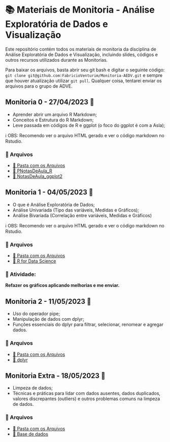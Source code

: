 # 📚 Materiais de Monitoria - Análise Exploratória de Dados e Visualização

Este repositório contém todos os materiais de monitoria da disciplina de Análise Exploratória de Dados e Visualização, incluindo slides, códigos e outros recursos utilizados durante as Monitorias.

Para baixar os arquivos, basta abrir seu git bash e digitar o seguinte código: `git clone git@github.com:FabricioVenturim/Monitoria-AEDV.git` e sempre que houver atualização utilizar `git pull`. Qualquer coisa, tentarei enviar os arquivos para o grupo de ADVE.

## Monitoria 0 - 27/04/2023 📅

- Aprender abrir um arquivo R Markdown;
- Conceitos e Estrutura do R Markdown;
- Leve passada em códigos de R e ggplot (o foco do ggplot é com a Asla);

ℹ️ OBS: Recomendo ver o arquivo HTML gerado e ver o código markdown no Rstudio.

### 📂 Arquivos

- [📁 Pasta com os Arquivos](https://github.com/FabricioVenturim/Monitoria-AEDV/tree/main/Monitoria%200%20-%20markdown)
- [📄 PNotasDeAula_R](https://ss.cursos.fgv.br/d2l/le/content/137377/viewContent/1801445/View)
- [📄 NotasDeAula_ggplot2](https://ss.cursos.fgv.br/d2l/le/content/137377/viewContent/1801447/View)

## Monitoria 1 - 04/05/2023 📅

- O que é Análise Exploratória de Dados;
- Análise Univariada (Tipo das variáveis, Medidas e Gráficos);
- Análise Bivariada (Correlação entre variáveis, Medidas e Gráficos)

ℹ️ OBS: Recomendo ver o arquivo HTML gerado e ver o código markdown no Rstudio.

### 📂 Arquivos

- [📁 Pasta com os Arquivos](https://github.com/FabricioVenturim/Monitoria-AEDV/tree/main/Monitoria%201)
- [📄 R for Data Science](https://r4ds.hadley.nz/eda)

### 📌 Atividade:

**Refazer os gráficos aplicando melhorias e me enviar.**

## Monitoria 2 - 11/05/2023 📅

- Uso do operador pipe;
- Manipulação de dados com dplyr;
- Funções essenciais do dplyr para filtrar, selecionar, renomear e agregar dados.

### 📂 Arquivos

- [📁 Pasta com os Arquivos](https://github.com/FabricioVenturim/Monitoria-AEDV/tree/main/Monitoria%202%20-%20Dplyr)
- [📄 dplyr](https://dplyr.tidyverse.org/)

## Monitoria Extra - 18/05/2023 📅

- Limpeza de dados;
- Técnicas e práticas para lidar com dados ausentes, dados duplicados, valores discrepantes (outliers) e outros problemas comuns na limpeza de dados.

### 📂 Arquivos

- [📁 Pasta com os Arquivos](https://github.com/FabricioVenturim/Monitoria-AEDV/tree/main/Monitoria%20Extra%20-%20Limpeza%20e%20Tratamento%20de%20Dados)
- [📄 Base de dados](https://www.kaggle.com/datasets/maxhorowitz/nflplaybyplay2009to2016)
